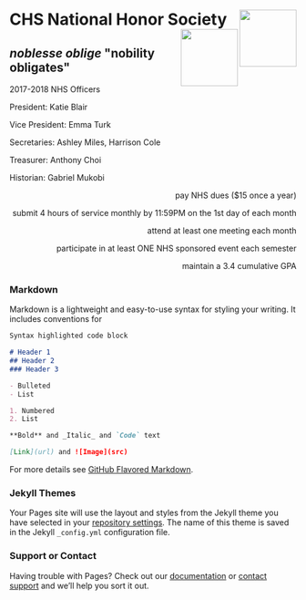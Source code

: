 # CHS National Honor Society <IMG SRC = http://hssn-media.advance.net/OregonLive.com/news/c35c1e4596339fedff66ec34f96c13f2/camaslogo.jpg height= 100 align=right> <IMG SRC = https://www.reynolds.k12.or.us/sites/default/files/imageattachments/rhs/page/14811/resize.jpg height = 100 align = right>
## _noblesse oblige_ "nobility obligates"
<p align=left> 2017-2018 NHS Officers
 
President: Katie Blair

Vice President: Emma Turk

Secretaries: Ashley Miles, Harrison Cole

Treasurer: Anthony Choi

Historian: Gabriel Mukobi
</p> <p align = right> pay NHS dues ($15 once a year)
<p align = right>submit 4 hours of service monthly by 11:59PM on the 1st day of each month
<p align = right>attend at least one meeting each month
<p align = right>participate in at least ONE NHS sponsored event each semester
<p align = right>maintain a 3.4 cumulative GPA 

### Markdown

Markdown is a lightweight and easy-to-use syntax for styling your writing. It includes conventions for

```markdown
Syntax highlighted code block

# Header 1
## Header 2
### Header 3

- Bulleted
- List

1. Numbered
2. List

**Bold** and _Italic_ and `Code` text

[Link](url) and ![Image](src)
```

For more details see [GitHub Flavored Markdown](https://guides.github.com/features/mastering-markdown/).

### Jekyll Themes

Your Pages site will use the layout and styles from the Jekyll theme you have selected in your [repository settings](https://github.com/sarahchesley/ClubQuiz/settings). The name of this theme is saved in the Jekyll `_config.yml` configuration file.

### Support or Contact

Having trouble with Pages? Check out our [documentation](https://help.github.com/categories/github-pages-basics/) or [contact support](https://github.com/contact) and we’ll help you sort it out.
